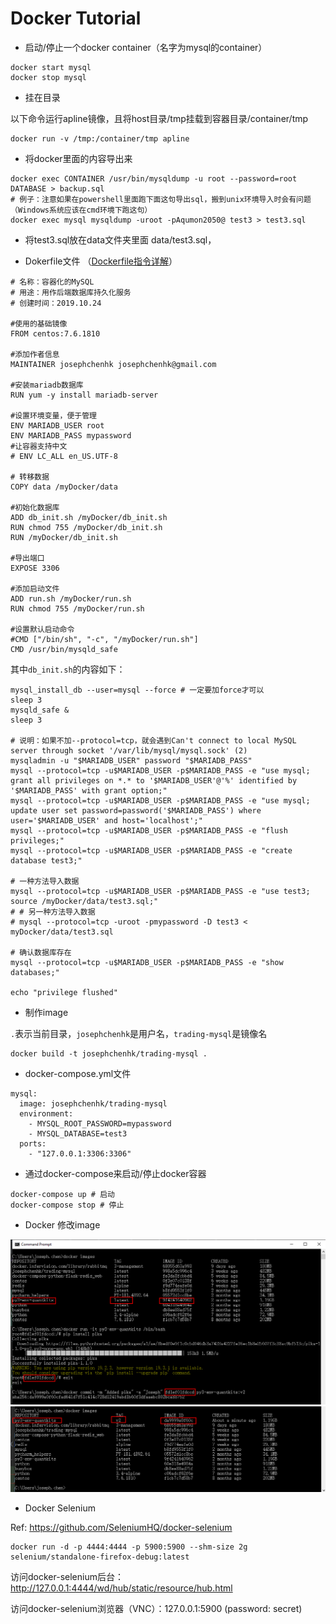 # Docker Tutorial

* 启动/停止一个docker container（名字为mysql的container）

```angular2html
docker start mysql
docker stop mysql
```

* 挂在目录

以下命令运行apline镜像，且将host目录/tmp挂载到容器目录/container/tmp

```shell
docker run -v /tmp:/container/tmp apline
```

* 将docker里面的内容导出来

```angular2html
docker exec CONTAINER /usr/bin/mysqldump -u root --password=root DATABASE > backup.sql 
# 例子：注意如果在powershell里面跑下面这句导出sql，搬到unix环境导入时会有问题（Windows系统应该在cmd环境下跑这句）
docker exec mysql mysqldump -uroot -pAqumon2050@ test3 > test3.sql  
```

* 将test3.sql放在data文件夹里面 data/test3.sql，

* Dokerfile文件
（[Dockerfile指令详解](http://seanlook.com/2014/11/17/dockerfile-introduction/)）

```angularjs
# 名称：容器化的MySQL
# 用途：用作后端数据库持久化服务
# 创建时间：2019.10.24

#使用的基础镜像
FROM centos:7.6.1810

#添加作者信息
MAINTAINER josephchenhk josephchenhk@gmail.com

#安装mariadb数据库
RUN yum -y install mariadb-server

#设置环境变量，便于管理
ENV MARIADB_USER root
ENV MARIADB_PASS mypassword
#让容器支持中文
# ENV LC_ALL en_US.UTF-8

# 转移数据
COPY data /myDocker/data

#初始化数据库
ADD db_init.sh /myDocker/db_init.sh
RUN chmod 755 /myDocker/db_init.sh
RUN /myDocker/db_init.sh

#导出端口
EXPOSE 3306

#添加启动文件
ADD run.sh /myDocker/run.sh
RUN chmod 755 /myDocker/run.sh

#设置默认启动命令
#CMD ["/bin/sh", "-c", "/myDocker/run.sh"]
CMD /usr/bin/mysqld_safe
```

其中`db_init.sh`的内容如下：

```angularjs
mysql_install_db --user=mysql --force # 一定要加force才可以
sleep 3
mysqld_safe &
sleep 3

# 说明：如果不加--protocol=tcp，就会遇到Can't connect to local MySQL server through socket '/var/lib/mysql/mysql.sock' (2)
mysqladmin -u "$MARIADB_USER" password "$MARIADB_PASS"
mysql --protocol=tcp -u$MARIADB_USER -p$MARIADB_PASS -e "use mysql; grant all privileges on *.* to '$MARIADB_USER'@'%' identified by '$MARIADB_PASS' with grant option;"
mysql --protocol=tcp -u$MARIADB_USER -p$MARIADB_PASS -e "use mysql; update user set password=password('$MARIADB_PASS') where user='$MARIADB_USER' and host='localhost';"
mysql --protocol=tcp -u$MARIADB_USER -p$MARIADB_PASS -e "flush privileges;"
mysql --protocol=tcp -u$MARIADB_USER -p$MARIADB_PASS -e "create database test3;"

# 一种方法导入数据
mysql --protocol=tcp -u$MARIADB_USER -p$MARIADB_PASS -e "use test3; source /myDocker/data/test3.sql;"
# # 另一种方法导入数据
# mysql --protocol=tcp -uroot -pmypassword -D test3 < myDocker/data/test3.sql

# 确认数据库存在
mysql --protocol=tcp -u$MARIADB_USER -p$MARIADB_PASS -e "show databases;"

echo "privilege flushed"
```

* 制作image

`.`表示当前目录，`josephchenhk`是用户名，`trading-mysql`是镜像名
```angularjs
docker build -t josephchenhk/trading-mysql .
```

* docker-compose.yml文件

```angularjs
mysql:
  image: josephchenhk/trading-mysql
  environment:
    - MYSQL_ROOT_PASSWORD=mypassword
    - MYSQL_DATABASE=test3
  ports:
    - "127.0.0.1:3306:3306"
```

* 通过docker-compose来启动/停止docker容器

```angularjs
docker-compose up # 启动
docker-compose stop # 停止
```

* Docker 修改image

![alt text](../Contents/Docker/docker修改image_1.png "修改docker image.1")
![alt text](../Contents/Docker/docker修改image_2.png "修改docker image.2")

* Docker Selenium

Ref: https://github.com/SeleniumHQ/docker-selenium
```angular2
docker run -d -p 4444:4444 -p 5900:5900 --shm-size 2g selenium/standalone-firefox-debug:latest
```

访问docker-selenium后台：http://127.0.0.1:4444/wd/hub/static/resource/hub.html

访问docker-selenium浏览器（VNC）：127.0.0.1:5900 (password: secret)